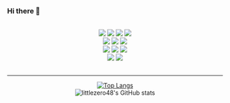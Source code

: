 ### Hi there 👋

<!--
**littlezero48/littlezero48** is a ✨ _special_ ✨ repository because its `README.md` (this file) appears on your GitHub profile.

Here are some ideas to get you started:

- 🔭 I’m currently working on ...Cancel changes
- 🌱 I’m currently learning ... SpringBoot, Redis, MySQL,  
- 👯 I’m looking to collaborate on ...
- 🤔 I’m looking for help with ...
- 💬 Ask me about ...
- 📫 How to reach me: ...
- 😄 Pronouns: ...
- ⚡ Fun fact: ...
-->

<div align=center> 
<br>
    <img src="https://img.shields.io/badge/java-007396?style=for-the-badge&logo=java&logoColor=white">
    <img src="https://img.shields.io/badge/spring-6DB33F?style=for-the-badge&logo=spring&logoColor=white">
    <img src="https://img.shields.io/badge/springboot-6DB33F?style=for-the-badge&logo=springboot&logoColor=white">
    <img src="https://img.shields.io/badge/spring security-6DB33F?style=for-the-badge&logo=springsecurity&logoColor=white">
    </br>
    <img src="https://img.shields.io/badge/mysql-4479A1?style=for-the-badge&logo=mysql&logoColor=white">
    <img src="https://img.shields.io/badge/redis-DC382D?style=for-the-badge&logo=redis&logoColor=white">
    <img src="https://img.shields.io/badge/webrtc-333333?style=for-the-badge&logo=webrtc&logoColor=white">
    </br>
    <img src="https://img.shields.io/badge/amazon ec2-FF9900?style=for-the-badge&logo=amazonec2&logoColor=white">
    <img src="https://img.shields.io/badge/amazon rds-527FFF?style=for-the-badge&logo=amazonrds&logoColor=white"> 
    <img src="https://img.shields.io/badge/amazon aws-232F3E?style=for-the-badge&logo=amazonaws&logoColor=white"> 
    <br>
    <img src="https://img.shields.io/badge/github-181717?style=for-the-badge&logo=github&logoColor=white">
    <img src="https://img.shields.io/badge/git-F05032?style=for-the-badge&logo=git&logoColor=white">
    <br>
<br>

---------------------------

[![Top Langs](https://github-readme-stats.vercel.app/api/top-langs/?username=littlezero48&langs_count=5&layout=compact)](https://github.com/littlezero48/github-readme-stats)</br>
![littlezero48's GitHub stats](https://github-readme-stats.vercel.app/api?username=littlezero48&theme=vue&show_icons=true)
</div>
